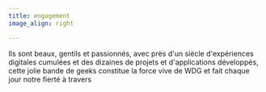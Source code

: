 ```yaml
---
title: engagement
image_align: right

---
```



Ils sont beaux, gentils et passionnés, avec près d'un siècle d'expériences digitales 
cumulées et des dizaines de projets et d'applications développés, cette jolie bande 
de geeks constitue la force vive de WDG et fait chaque jour notre fierté à travers 
